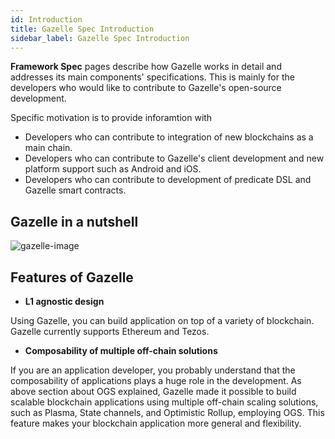 ```yaml
---
id: Introduction
title: Gazelle Spec Introduction
sidebar_label: Gazelle Spec Introduction
---
```


**Framework Spec** pages describe how Gazelle works in detail and addresses its main components' specifications. This is mainly for the developers who would like to contribute to Gazelle's open-source development.

Specific motivation is to provide inforamtion with

- Developers who can contribute to integration of new blockchains as a main chain.
- Developers who can contribute to Gazelle's client development and new platform support such as Android and iOS.
- Developers who can contribute to development of predicate DSL and Gazelle smart contracts.

## Gazelle in a nutshell

![gazelle-image](/img/docs/gazelle.png)

## Features of Gazelle

- **L1 agnostic design**

Using Gazelle, you can build application on top of a variety of blockchain. Gazelle currently supports Ethereum and Tezos.

- **Composability of multiple off-chain solutions**

If you are an application developer, you probably understand that the composability of applications plays a huge role in the development. As above section about OGS explained, Gazelle made it possible to build scalable blockchain applications using multiple off-chain scaling solutions, such as Plasma, State channels, and Optimistic Rollup, employing OGS. This feature makes your blockchain application more general and flexibility.
